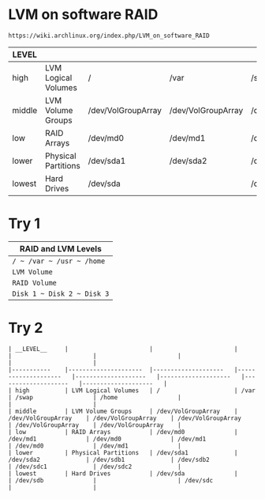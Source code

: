 # LVM on software RAID
`https://wiki.archlinux.org/index.php/LVM_on_software_RAID`

| __LEVEL__ 	|                     	|                    	|                    	|                    	|                    	|                    	|                    	|
|---------	|---------------------	|--------------------	|--------------------	|--------------------	|--------------------	|--------------------	|--------------------	|
| high    	| LVM Logical Volumes 	| /                  	| /var               	| /swap              	| /home              	|                    	|                    	|
| middle  	| LVM Volume Groups   	| /dev/VolGroupArray 	| /dev/VolGroupArray 	| /dev/VolGroupArray 	| /dev/VolGroupArray 	| /dev/VolGroupArray 	| /dev/VolGroupArray 	|
| low     	| RAID Arrays         	| /dev/md0           	| /dev/md1           	| /dev/md0           	| /dev/md1           	| /dev/md0           	| /dev/md1           	|
| lower   	| Physical Partitions 	| /dev/sda1          	| /dev/sda2          	| /dev/sdb1          	| /dev/sdb2          	| /dev/sdc1          	| /dev/sdc2          	|
| lowest  	| Hard Drives         	| /dev/sda           	|                    	| /dev/sdb           	|                    	| /dev/sdc           	|                    	|

# Try 1

|    RAID and LVM Levels     |
|--------------------------|
| `/ ~ /var ~ /usr ~ /home`  |
|        `LVM Volume`        |
|        `RAID Volume`       |
| `Disk 1 ~ Disk 2 ~ Disk 3` |

# Try 2

```
| __LEVEL__ 	|                     	|                    	|                    	|                    	|                    	|                    	|                    	|
|-----------	|---------------------	|--------------------	|--------------------	|--------------------	|--------------------	|--------------------	|--------------------	|
| high      	| LVM Logical Volumes 	| /                  	| /var               	| /swap              	| /home              	|                    	|                    	|
| middle    	| LVM Volume Groups   	| /dev/VolGroupArray 	| /dev/VolGroupArray 	| /dev/VolGroupArray 	| /dev/VolGroupArray 	| /dev/VolGroupArray 	| /dev/VolGroupArray 	|
| low       	| RAID Arrays         	| /dev/md0           	| /dev/md1           	| /dev/md0           	| /dev/md1           	| /dev/md0           	| /dev/md1           	|
| lower     	| Physical Partitions 	| /dev/sda1          	| /dev/sda2          	| /dev/sdb1          	| /dev/sdb2          	| /dev/sdc1          	| /dev/sdc2          	|
| lowest    	| Hard Drives         	| /dev/sda           	|                    	| /dev/sdb           	|                    	| /dev/sdc           	|                    	|
```
